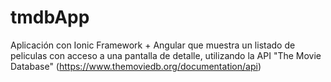 # tmdbApp

Aplicación con Ionic Framework + Angular que muestra un listado de peliculas con acceso a una pantalla de detalle, utilizando la API "The Movie Database" 
(https://www.themoviedb.org/documentation/api)


